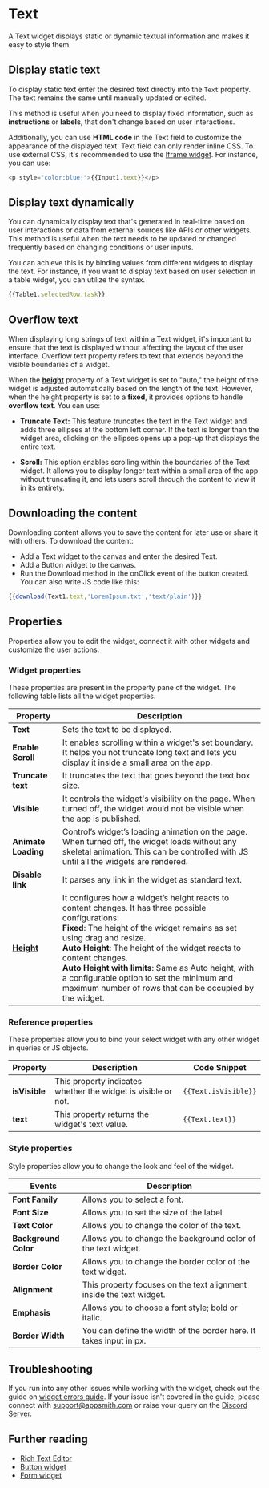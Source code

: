 # Text

A Text widget displays static or dynamic textual information and makes it easy to style them.



<VideoEmbed host="youtube" videoId="-anmDHXDScQ" title="How to use Text Widget" caption="How to use the Text widget"/>

## Display static text

To display static text enter the desired text directly into the `Text` property. The text remains the same until manually updated or edited. 

This method is useful when you need to display fixed information, such as **instructions** or **labels**, that don't change based on user interactions. 

Additionally, you can use **HTML code** in the Text field to customize the appearance of the displayed text. Text field can only render inline CSS. To use external CSS, it's recommended to use the [Iframe widget](/reference/widgets/iframe). For instance, you can use:

```js
<p style="color:blue;">{{Input1.text}}</p>
```

## Display text dynamically

You can dynamically display text that's generated in real-time based on user interactions or data from external sources like APIs or other widgets. This method is useful when the text needs to be updated or changed frequently based on changing conditions or user inputs. 


You can achieve this is by binding values from different widgets to display the text. For instance, if you want to display text based on user selection in a table widget, you can utilize the syntax.

```js
{{Table1.selectedRow.task}}
```

## Overflow text

When displaying long strings of text within a Text widget, it's important to ensure that the text is displayed without affecting the layout of the user interface. Overflow text property refers to text that extends beyond the visible boundaries of a widget. 

When the [**height**](/reference/widgets/#height) property of a Text widget is set to "auto," the height of the widget is adjusted automatically based on the length of the text. However, when the height property is set to a **fixed**, it provides options to handle **overflow text**. You can use:

* **Truncate Text:** This feature truncates the text in the Text widget and adds three ellipses at the bottom left corner. If the text is longer than the widget area, clicking on the ellipses opens up a pop-up that displays the entire text.

* **Scroll:** This option enables scrolling within the boundaries of the Text widget. It allows you to display longer text within a small area of the app without truncating it, and lets users scroll through the content to view it in its entirety.

## Downloading the content

Downloading content allows you to save the content for later use or share it with others. To download the content:

* Add a Text widget to the canvas and enter the desired Text.
* Add a Button widget to the canvas.
* Run the Download method in the onClick event of the button created. You can also write JS code like this:

```js
{{download(Text1.text,'LoremIpsum.txt','text/plain')}}
```

## Properties
Properties allow you to edit the widget, connect it with other widgets and customize the user actions.

### Widget properties
These properties are present in the property pane of the widget. The following table lists all the widget properties.


| Property            | Description                                                                                                                                                                                |
| ------------------- | ------------------------------------------------------------------------------------------------------------------------------------------------------------------------------------------ |
| **Text**            | Sets the text to be displayed.                                                                                                                                                             |
| **Enable Scroll**   | It enables scrolling within a widget's set boundary. It helps you not truncate long text and lets you display it inside a small area on the app.                                           |
| **Truncate text**   | It truncates the text that goes beyond the text box size.                                                                                                                                  |
| **Visible**         | It controls the widget's visibility on the page. When turned off, the widget would not be visible when the app is published.                                                                |
| **Animate Loading** | Control’s widget’s loading animation on the page. When turned off, the widget loads without any skeletal animation. This can be controlled with JS until all the widgets are rendered. |
| **Disable link**    | It parses any link in the widget as standard text.                                                                                                                                         |
| [**Height**](/reference/widgets/#height)        | It configures how a widget’s height reacts to content changes. It has three possible configurations:<br/>**Fixed**: The height of the widget remains as set using drag and resize.<br/>**Auto Height**: The height of the widget reacts to content changes.<br/>  **Auto Height with limits**: Same as Auto height, with a configurable option to set the minimum and maximum number of rows that can be occupied by the widget.                                      |




### Reference properties
These properties allow you to bind your select widget with any other widget in queries or JS objects.

| Property      | Description                                                   | Code Snippet         |
| ------------- | ------------------------------------------------------------- | -------------------- |
| **isVisible** | This property indicates whether the widget is visible or not. | `{{Text.isVisible}}` |
| **text**      | This property returns the widget's text value.                | `{{Text.text}}`      |

### Style properties

Style properties allow you to change the look and feel of the widget.


| Events             | Description                                                                                                                                    |
| ------------------ | ---------------------------------------------------------------------------------------------------------------------------------------------- |
| **Font Family**                	| Allows you to select a font.                                                                                                                                                    	|
| **Font Size**              	       	| Allows you to set the size of the label.                                                                                                                                                                     	|
| **Text Color**              	            	| Allows you to change the color of the text.                                                                                                                                               	|
| **Background Color**                    	|  Allows you to change the background color of the text widget.                                                                                                                            	|
| **Border Color**             	          	| Allows you to change the border color of the text widget.                                                                                                                                                            	|
| **Alignment**             	          	| This property focuses on the text alignment inside the text widget.                                                                                                                                                            	|
| **Emphasis**             	          	| Allows you to choose a font style; bold or italic.                                                                                                                                                   	|
| **Border Width**             	          	| You can define the width of the border here. It takes input in px.                                                                                                              	|

## Troubleshooting

If you run into any other issues while working with the widget, check out the guide on [widget errors guide](/help-and-support/troubleshooting-guide/widget-errors). If your issue isn't covered in the guide, please connect with support@appsmith.com or raise your query on the [Discord Server](https://discord.com/invite/rBTTVJp).


## Further reading

* [Rich Text Editor](/reference/widgets/rich-text-editor)
* [Button widget](/reference/widgets/button)
* [Form widget](/reference/widgets/form)


